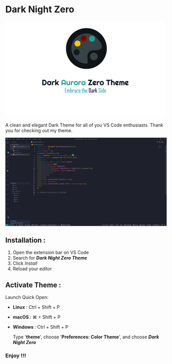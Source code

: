 # Dark Night Zero

![Dark Night Zero Banner](https://raw.githubusercontent.com/Madhava213/Dark-Aurora-Zero-Theme/main/Dark_banner.jpg)

A clean and elegant Dark Theme for all of you VS Code enthusiasts. Thank you for checking out my theme.

![Dark Night Zero Preview](https://raw.githubusercontent.com/Madhava213/Dark-Aurora-Zero-Theme/main/Preview.jpg)

## Installation :

1. Open the extension bar on VS Code
2. Search for **_Dark Night Zero Theme_**
3. Click _Install_
4. Reload your editor

## Activate Theme :

Launch Quick Open:

-   **Linux** : Ctrl + Shift + P
-   **macOS** : ⌘ + Shift + P
-   **Windows** : Ctrl + Shift + P

    Type '**theme**', choose '**Preferences: Color Theme**', and choose **_Dark Night Zero_**

### Enjoy !!!
